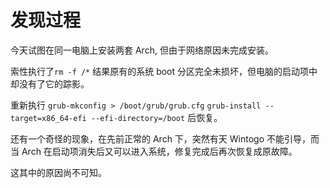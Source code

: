 # 发现过程

今天试图在同一电脑上安装两套 Arch, 但由于网络原因未完成安装。

索性执行了`rm -f /*` 结果原有的系统 boot 分区完全未损坏，但电脑的启动项中却没有了它的踪影。

重新执行 `grub-mkconfig > /boot/grub/grub.cfg` `grub-install --target=x86_64-efi --efi-directory=/boot` 后恢复。

还有一个奇怪的现象，在先前正常的 Arch 下，突然有天 Wintogo 不能引导，而当 Arch 在启动项消失后又可以进入系统，修复完成后再次恢复成原故障。

这其中的原因尚不可知。
